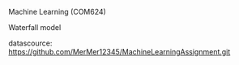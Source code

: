 Machine Learning (COM624)

Waterfall model

datascource:
https://github.com/MerMer12345/MachineLearningAssignment.git
